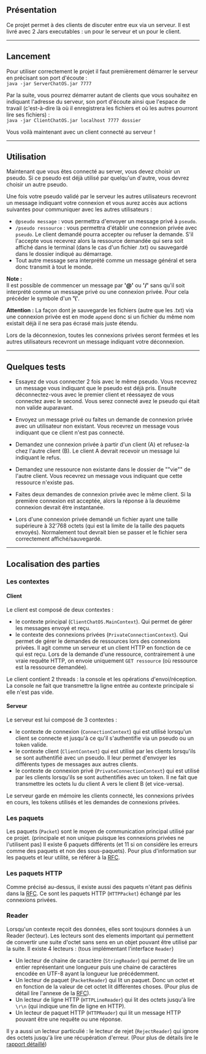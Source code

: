 ## Présentation

Ce projet permet à des clients de discuter entre eux via un serveur.
Il est livré avec 2 Jars executables : un pour le serveur et un pour le client.

---
## Lancement

Pour utiliser correctement le projet il faut premièrement démarrer
le serveur en précisant son port d'écoute :  
`java -jar ServerChatOS.jar 7777`  

Par la suite, vous pourrez démarrer autant de clients que vous souhaitez
en indiquant l'adresse du serveur, son port d'écoute ainsi que 
l'espace de travail (c'est-à-dire là où il enregistrera les fichiers 
et où les autres pourront lire ses fichiers) :  
`java -jar ClientChatOS.jar localhost 7777 dossier`

Vous voilà maintenant avec un client connecté au serveur !

---
## Utilisation

Maintenant que vous êtes connecté au server, vous devez choisir un pseudo. Si ce pseudo
est déjà utilisé par quelqu'un d'autre, vous devrez choisir un autre pseudo.

Une fois votre pseudo validé par le serveur les autres utilisateurs recevront un message
indiquant votre connexion et vous aurez accès aux actions suivantes pour communiquer avec
les autres utilisateurs :
 - `@pseudo message` : vous permettra d'envoyer un message privé à `pseudo`.
 - `/pseudo ressource` : vous permettra d'établir une connexion privée avec `pseudo`.
   Le client demandé pourra accepter ou refuser la demande. 
   S'il l'accepte vous recevrez alors la ressource demandée qui sera soit affiché 
   dans le terminal (dans le cas d'un fichier .txt) ou sauvegardé dans le dossier 
   indiqué au démarrage.
 - Tout autre message sera interprété comme un message général et sera donc transmit à tout le monde.

**Note :**  
    Il est possible de commencer un message par **'@'** ou **'/'** sans qu'il soit interprété comme un message 
    privé ou une connexion privée. Pour cela précéder le symbole d'un **'\\'**.

**Attention :**
    La façon dont je sauvegarde les fichiers (autre que les .txt) via une connexion privée est
    en mode `append` donc si un fichier du même nom existait déjà il ne sera pas écrasé mais juste
    étendu.

Lors de la déconnexion, toutes les connexions privées seront fermées et les autres
utilisateurs recevront un message indiquant votre déconnexion.

---
## Quelques tests

- Essayez de vous connecter 2 fois avec le même pseudo. 
  Vous recevrez un message vous indiquant que le pseudo est déjà pris.
  Ensuite déconnectez-vous avec le premier client et réessayez de vous connectez 
  avec le second. Vous serez connecté avez le pseudo qui était non valide auparavant.
  
- Envoyez un message privé ou faites un demande de connexion privée avec un utilisateur non existant.
  Vous recevrez un message vous indiquant que ce client n'est pas connecté.
  
- Demandez une connexion privée à partir d'un client (A) et refusez-la chez l'autre client (B).
  Le client A devrait recevoir un message lui indiquant le refus.
  
- Demandez une ressource non existante dans le dossier de ""vie"" de l'autre client.
  Vous recevrez un message vous indiquant que cette ressource n'existe pas.
  
- Faites deux demandes de connexion privée avec le même client. 
  Si la première connexion est acceptée, alors la réponse à la deuxième 
  connexion devrait être instantanée.

- Lors d'une connexion privée demandé un fichier ayant une taille supérieure à 32'768 octets
  (qui est la limite de la taille des paquets envoyés).
  Normalement tout devrait bien se passer et le fichier sera correctement affiché/sauvegardé.

---
## Localisation des parties

### Les contextes 
#### Client

Le client est composé de deux contextes :
- le contexte principal (`ClientChatOS.MainContext`). Qui permet de gérer les messages
  envoyé et reçu.
- le contexte des connexions privées (`PrivateConnectionContext`). Qui permet
  de gérer le demandes de ressources lors des connexions privées.
  Il agit comme un serveur et un client HTTP en fonction de ce qui est reçu.
  Lors de la demande d'une ressource, contrairement à une vraie requête HTTP, on envoie 
  uniquement `GET ressource` (où ressource est la ressource demandée).

Le client contient 2 threads : la console et les opérations d'envoi/réception.
La console ne fait que transmettre la ligne entrée au contexte principale si elle n'est pas vide.

#### Serveur

Le serveur est lui composé de 3 contextes :
- le contexte de connexion (`ConnectionContext`) qui est utilisé lorsqu'un client se connecte
  et jusqu'à ce qu'il s'authentifie via un pseudo ou un token valide.
- le contexte client (`ClientContext`) qui est utilisé par les clients lorsqu'ils se sont authentifié avec un pseudo.
  Il leur permet d'envoyer les différents types de messages aux autres clients.
- le contexte de connexion privé (`PrivateConnectionContext`) qui est utilisé par les clients lorsqu'ils se
  sont authentifiés avec un token. Il ne fait que transmettre les octets lu du client A vers le client B (et vice-versa).

Le serveur garde en mémoire les clients connecté, les connexions privées en cours, les tokens utilisés et les demandes de connexions privées.


### Les paquets

Les paquets (`Packet`) sont le moyen de communication principal utilisé par ce projet.
(principale et non unique puisque les connexions privées ne l'utilisent pas)
Il existe 6 paquets différents (et 11 si on considère les erreurs comme des paquets et non des sous-paquets).
Pour plus d'information sur les paquets et leur utilité, se référer à la [RFC](docs/Protocol.txt).

### Les paquets HTTP

Comme précisé au-dessus, il existe aussi des paquets n'étant pas définis dans la [RFC](docs/Protocol.txt).
Ce sont les paquets HTTP (`HTTPPacket`) échangé par les connexions privées.
 
### Reader

Lorsqu'un contexte reçoit des données, elles sont toujours données à un Reader (lecteur).
Les lecteurs sont des elements important qui permettent de convertir une suite d'octet 
sans sens en un objet pouvant être utilisé par la suite.
Il existe 4 lecteurs : (tous implémentant l'interface `Reader`)
- Un lecteur de chaine de caractère (`StringReader`) qui permet de lire un entier 
  représentant une longueur puis une chaine de caractères encodée en UTF-8 ayant 
  la longueur lue précédemment.
- Un lecteur de paquet (`PacketReader`) qui lit un paquet. Donc un octet et en fonction de la valeur
  de cet octet lit différentes choses. (Pour plus de détail lire l'annexe de la [RFC](docs/Protocol.txt)).
- Un lecteur de ligne HTTP (`HTTPLineReader`) qui lit des octets jusqu'à lire `\r\n` (qui indique une fin de ligne en HTTP).
- Un lecteur de paquet HTTP (`HTTPReader`) qui lit un message HTTP pouvant être une requête ou une réponse.

Il y a aussi un lecteur particulié : le lecteur de rejet (`RejectReader`) qui ignore des octets
jusqu'à lire une récupération d'erreur. (Pour plus de détails lire le [rapport détaillé]())